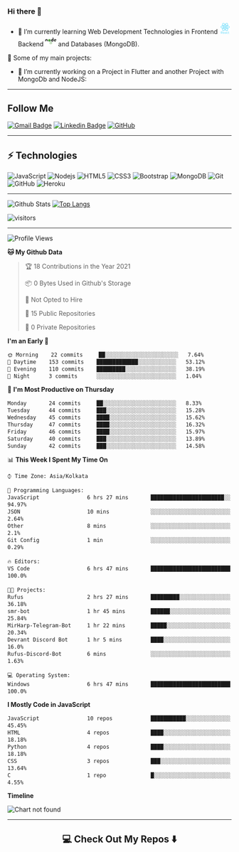 ### Hi there 👋

- 🌱 I’m currently learning Web Development Technologies in Frontend <img src="https://raw.githubusercontent.com/devicons/devicon/master/icons/react/react-original-wordmark.svg" alt="react" width="25" height="25" /> Backend <img src="https://raw.githubusercontent.com/devicons/devicon/master/icons/nodejs/nodejs-original-wordmark.svg" alt="nodejs" width="25" height="25" />
 and Databases (MongoDB).

🚀 Some of my main projects:

- 🔭 I’m currently working on a Project in Flutter and another Project with MongoDb and NodeJS:

<hr>

## Follow Me


[![Gmail Badge](https://img.shields.io/badge/-where.ransome@gmail.com-c14438?style=flat-square&logo=Gmail&logoColor=white&link=mailto:where.ransome@gmail.com)](mailto:where.ransome@gmail.com)
[![Linkedin Badge](https://img.shields.io/badge/-anjannair-blue?style=flat-square&logo=Linkedin&logoColor=white&link=https://www.linkedin.com/in/anjannair/)](https://www.linkedin.com/in/anjannair/)
[![GitHub](https://img.shields.io/badge/-GitHub-181717?style=flat-square&logo=github&logoColor=white&link=https://github.com/anjannair)](https://github.com/anjannair)

<hr>

## ⚡ Technologies

![JavaScript](https://img.shields.io/badge/-JavaScript-black?style=flat-square&logo=javascript)
![Nodejs](https://img.shields.io/badge/-Nodejs-black?style=flat-square&logo=Node.js)
![HTML5](https://img.shields.io/badge/-HTML5-E34F26?style=flat-square&logo=html5&logoColor=white)
![CSS3](https://img.shields.io/badge/-CSS3-1572B6?style=flat-square&logo=css3)
![Bootstrap](https://img.shields.io/badge/-Bootstrap-563D7C?style=flat-square&logo=bootstrap)
![MongoDB](https://img.shields.io/badge/-MongoDB-black?style=flat-square&logo=mongodb)
![Git](https://img.shields.io/badge/-Git-black?style=flat-square&logo=git)
![GitHub](https://img.shields.io/badge/-GitHub-181717?style=flat-square&logo=github)
![Heroku](https://img.shields.io/badge/-Heroku-black?style=flat-square&logo=heroku)

<hr>

![Github Stats](https://github-readme-stats.vercel.app/api?username=anjannair&count_private=true&show_icons=true)
[![Top Langs](https://github-readme-stats.vercel.app/api/top-langs/?username=anjannair&layout=compact)](https://github.com/anuraghazra/github-readme-stats)

![visitors](https://visitor-badge.glitch.me/badge?page_id=anjannair)

<hr>

<!--START_SECTION:waka-->
![Profile Views](http://img.shields.io/badge/Profile%20Views-0-blue)

**🐱 My Github Data** 

> 🏆 18 Contributions in the Year 2021
 > 
> 📦 0 Bytes Used in Github's Storage 
 > 
> 🚫 Not Opted to Hire
 > 
> 📜 15 Public Repositories 
 > 
> 🔑 0 Private Repositories  
 > 
**I'm an Early 🐤** 

```text
🌞 Morning    22 commits     ██░░░░░░░░░░░░░░░░░░░░░░░   7.64% 
🌆 Daytime    153 commits    █████████████░░░░░░░░░░░░   53.12% 
🌃 Evening    110 commits    █████████░░░░░░░░░░░░░░░░   38.19% 
🌙 Night      3 commits      ░░░░░░░░░░░░░░░░░░░░░░░░░   1.04%

```
📅 **I'm Most Productive on Thursday** 

```text
Monday       24 commits     ██░░░░░░░░░░░░░░░░░░░░░░░   8.33% 
Tuesday      44 commits     ███░░░░░░░░░░░░░░░░░░░░░░   15.28% 
Wednesday    45 commits     ████░░░░░░░░░░░░░░░░░░░░░   15.62% 
Thursday     47 commits     ████░░░░░░░░░░░░░░░░░░░░░   16.32% 
Friday       46 commits     ████░░░░░░░░░░░░░░░░░░░░░   15.97% 
Saturday     40 commits     ███░░░░░░░░░░░░░░░░░░░░░░   13.89% 
Sunday       42 commits     ███░░░░░░░░░░░░░░░░░░░░░░   14.58%

```


📊 **This Week I Spent My Time On** 

```text
⌚︎ Time Zone: Asia/Kolkata

💬 Programming Languages: 
JavaScript               6 hrs 27 mins       ███████████████████████░░   94.97% 
JSON                     10 mins             ░░░░░░░░░░░░░░░░░░░░░░░░░   2.64% 
Other                    8 mins              ░░░░░░░░░░░░░░░░░░░░░░░░░   2.1% 
Git Config               1 min               ░░░░░░░░░░░░░░░░░░░░░░░░░   0.29%

🔥 Editors: 
VS Code                  6 hrs 47 mins       █████████████████████████   100.0%

🐱‍💻 Projects: 
Rufus                    2 hrs 27 mins       █████████░░░░░░░░░░░░░░░░   36.18% 
smr-bot                  1 hr 45 mins        ██████░░░░░░░░░░░░░░░░░░░   25.84% 
MirHarp-Telegram-Bot     1 hr 22 mins        █████░░░░░░░░░░░░░░░░░░░░   20.34% 
Devrant Discord Bot      1 hr 5 mins         ████░░░░░░░░░░░░░░░░░░░░░   16.0% 
Rufus-Discord-Bot        6 mins              ░░░░░░░░░░░░░░░░░░░░░░░░░   1.63%

💻 Operating System: 
Windows                  6 hrs 47 mins       █████████████████████████   100.0%

```

**I Mostly Code in JavaScript** 

```text
JavaScript               10 repos            ███████████░░░░░░░░░░░░░░   45.45% 
HTML                     4 repos             ████░░░░░░░░░░░░░░░░░░░░░   18.18% 
Python                   4 repos             ████░░░░░░░░░░░░░░░░░░░░░   18.18% 
CSS                      3 repos             ███░░░░░░░░░░░░░░░░░░░░░░   13.64% 
C                        1 repo              █░░░░░░░░░░░░░░░░░░░░░░░░   4.55%

```


**Timeline**

![Chart not found](https://raw.githubusercontent.com/anjannair/anjannair/master/charts/bar_graph.png) 


<!--END_SECTION:waka-->

<hr>

<h2  align="center">💻 Check Out My Repos ⬇️ </h2>

<!--
**minoveaz/minoveaz** is a ✨ _special_ ✨ repository because its `README.md` (this file) appears on your GitHub profile.

Here are some ideas to get you started:

- 🔭 I’m currently working on ...

- 👯 I’m looking to collaborate on ...
- 🤔 I’m looking for help with ...
- 💬 Ask me about ...
- 📫 How to reach me: ...
- 😄 Pronouns: ...
- ⚡ Fun fact: ...
-->
